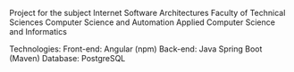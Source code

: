 Project for the subject Internet Software Architectures
Faculty of Technical Sciences
Computer Science and Automation
Applied Computer Science and Informatics

Technologies:
Front-end: Angular (npm)
Back-end: Java Spring Boot (Maven)
Database: PostgreSQL
